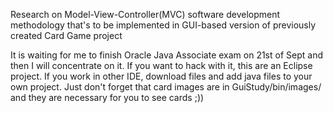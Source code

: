 Research on Model-View-Controller(MVC) software development methodology that's to be implemented in GUI-based version of previously created Card Game project

It is waiting for me to finish Oracle Java Associate exam on 21st of Sept and then I will concentrate on it.
If you want to hack with it, this are an Eclipse project. If you work in other IDE, download files and add java files to your own project. Just don't forget that card images are in GuiStudy/bin/images/ and they are necessary for you to see cards ;))
